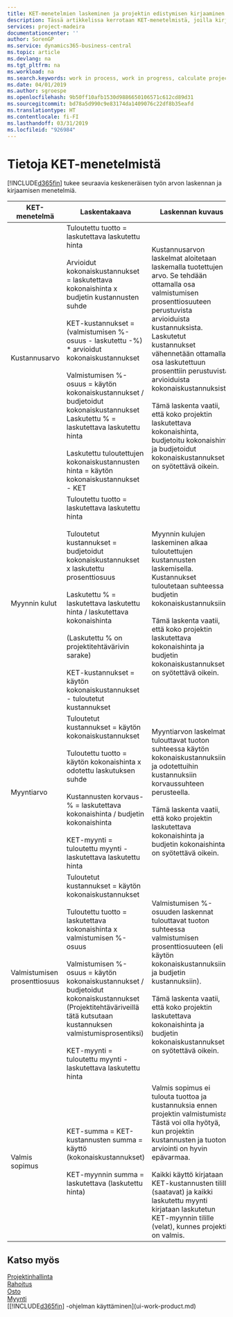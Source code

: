 ```yaml
---
title: KET-menetelmien laskeminen ja projektin edistymisen kirjaaminen| Microsoft Docs
description: Tässä artikkelissa kerrotaan KET-menetelmistä, joilla kirjataan, seurataan ja lasketaan keskeneräisen projektien rahoitustietoja.
services: project-madeira
documentationcenter: ''
author: SorenGP
ms.service: dynamics365-business-central
ms.topic: article
ms.devlang: na
ms.tgt_pltfrm: na
ms.workload: na
ms.search.keywords: work in process, work in progress, calculate project WIP
ms.date: 04/01/2019
ms.author: sgroespe
ms.openlocfilehash: 9b50ff10afb1530d9886650106571c612cd89d31
ms.sourcegitcommit: bd78a5d990c9e83174da1409076c22df8b35eafd
ms.translationtype: HT
ms.contentlocale: fi-FI
ms.lasthandoff: 03/31/2019
ms.locfileid: "926984"
---
```

# <a name="understanding-wip-methods"></a>Tietoja KET-menetelmistä
[!INCLUDE[d365fin](includes/d365fin_md.md)] tukee seuraavia keskeneräisen työn arvon laskennan ja kirjaamisen menetelmiä.

| KET-menetelmä | Laskentakaava | Laskennan kuvaus |
| --- | --- | --- |
| Kustannusarvo |Tuloutettu tuotto = laskutettava laskutettu hinta<br /><br /> Arvioidut kokonaiskustannukset = laskutettava kokonaishinta x budjetin kustannusten suhde<br /><br /> KET-kustannukset = (valmistumisen %-osuus - laskutettu -%) * arvioidut kokonaiskustannukset<br /><br /> Valmistumisen %-osuus = käytön kokonaiskustannukset / budjetoidut kokonaiskustannukset<br /> Laskutettu % = laskutettava laskutettu hinta<br /><br /> Laskutettu tuloutettujen kokonaiskustannusten hinta = käytön kokonaiskustannukset - KET |Kustannusarvon laskelmat aloitetaan laskemalla tuotettujen arvo. Se tehdään ottamalla osa valmistumisen prosenttiosuuteen perustuvista arvioiduista kustannuksista. Laskutetut kustannukset vähennetään ottamalla osa laskutettuun prosenttiin perustuvista arvioiduista kokonaiskustannuksista.<br /><br /> Tämä laskenta vaatii, että koko projektin laskutettava kokonaishinta, budjetoitu kokonaishinta ja budjetoidut kokonaiskustannukset on syötettävä oikein. |
| Myynnin kulut |Tuloutettu tuotto = laskutettava laskutettu hinta<br /><br /> Tuloutetut kustannukset = budjetoidut kokonaiskustannukset x laskutettu prosenttiosuus<br /><br /> Laskutettu % = laskutettava laskutettu hinta / laskutettava kokonaishinta<br /><br /> (Laskutettu % on projektitehtävärivin sarake)<br /><br /> KET-kustannukset = käytön kokonaiskustannukset - tuloutetut kustannukset |Myynnin kulujen laskeminen alkaa tuloutettujen kustannusten laskemisella. Kustannukset tuloutetaan suhteessa budjetin kokonaiskustannuksiin.<br /><br /> Tämä laskenta vaatii, että koko projektin laskutettava kokonaishinta ja budjetin kokonaiskustannukset on syötettävä oikein. |
| Myyntiarvo |Tuloutetut kustannukset = käytön kokonaiskustannukset<br /><br /> Tuloutettu tuotto = käytön kokonaishinta x odotettu laskutuksen suhde<br /><br /> Kustannusten korvaus-% = laskutettava kokonaishinta / budjetin kokonaishinta<br /><br /> KET-myynti = tuloutettu myynti - laskutettava laskutettu hinta |Myyntiarvon laskelmat tulouttavat tuoton suhteessa käytön kokonaiskustannuksiin ja odotettuihin kustannuksiin korvaussuhteen perusteella.<br /><br /> Tämä laskenta vaatii, että koko projektin laskutettava kokonaishinta ja budjetin kokonaishinta on syötettävä oikein. |
| Valmistumisen prosenttiosuus |Tuloutetut kustannukset = käytön kokonaiskustannukset<br /><br /> Tuloutettu tuotto = laskutettava kokonaishinta x valmistumisen %-osuus<br /><br /> Valmistumisen %-osuus = käytön kokonaiskustannukset / budjetoidut kokonaiskustannukset<br /> (Projektitehtäväriveillä tätä kutsutaan kustannuksen valmistumisprosentiksi)<br /><br /> KET-myynti = tuloutettu myynti - laskutettava laskutettu hinta |Valmistumisen %-osuuden laskennat tulouttavat tuoton suhteessa valmistumisen prosenttiosuuteen (eli käytön kokonaiskustannuksiin ja budjetin kustannuksiin).<br /><br /> Tämä laskenta vaatii, että koko projektin laskutettava kokonaishinta ja budjetin kokonaiskustannukset on syötettävä oikein. |
| Valmis sopimus |KET-summa = KET-kustannusten summa = käyttö (kokonaiskustannukset)<br /><br /> KET-myynnin summa = laskutettava (laskutettu hinta) |Valmis sopimus ei tulouta tuottoa ja kustannuksia ennen projektin valmistumista. Tästä voi olla hyötyä, kun projektin kustannusten ja tuoton arviointi on hyvin epävarmaa.<br /><br /> Kaikki käyttö kirjataan KET-kustannusten tilille (saatavat) ja kaikki laskutettu myynti kirjataan laskutetun KET-myynnin tilille (velat), kunnes projekti on valmis. |

## <a name="see-also"></a>Katso myös
[Projektinhallinta](projects-manage-projects.md)  
[Rahoitus](finance.md)  
[Osto](purchasing-manage-purchasing.md)         
[Myynti](sales-manage-sales.md)      
[[!INCLUDE[d365fin](includes/d365fin_md.md)] -ohjelman käyttäminen](ui-work-product.md)  
